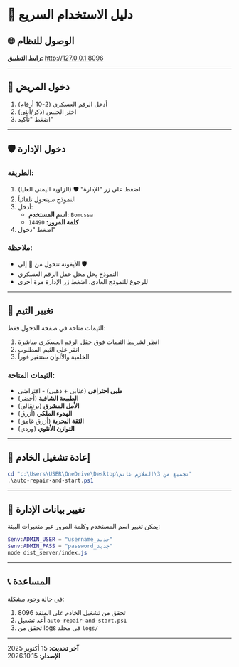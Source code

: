 # 🚀 دليل الاستخدام السريع

## 🌐 الوصول للنظام

**رابط التطبيق:** http://127.0.0.1:8096

---

## 👤 دخول المريض

1. أدخل الرقم العسكري (2-10 أرقام)
2. اختر الجنس (ذكر/أنثى)
3. اضغط "تأكيد"

---

## 🛡️ دخول الإدارة

### الطريقة:
1. اضغط على زر "الإدارة" 🛡️ (الزاوية اليمنى العليا)
2. النموذج سيتحول تلقائياً
3. أدخل:
   - **اسم المستخدم:** `Bomussa`
   - **كلمة المرور:** `14490`
4. اضغط "دخول"

### ملاحظة:
- الأيقونة تتحول من 👤 إلى 🛡️
- النموذج يحل محل حقل الرقم العسكري
- للرجوع للنموذج العادي، اضغط زر الإدارة مرة أخرى

---

## 🎨 تغيير الثيم

الثيمات متاحة في صفحة الدخول فقط:
1. انظر لشريط الثيمات فوق حقل الرقم العسكري مباشرة
2. انقر على الثيم المطلوب
3. الخلفية والألوان ستتغير فوراً

### الثيمات المتاحة:
- **طبي احترافي** (عنابي + ذهبي) - افتراضي
- **الطبيعة الشافية** (أخضر)
- **الأمل المشرق** (برتقالي)
- **الهدوء الملكي** (أزرق)
- **الثقة البحرية** (أزرق غامق)
- **التوازن الأنثوي** (وردي)

---

## 🔧 إعادة تشغيل الخادم

```powershell
cd "c:\Users\USER\OneDrive\Desktop\تجميع من 3\الملازم غانم"
.\auto-repair-and-start.ps1
```

---

## 🔐 تغيير بيانات الإدارة

يمكن تغيير اسم المستخدم وكلمة المرور عبر متغيرات البيئة:

```powershell
$env:ADMIN_USER = "username_جديد"
$env:ADMIN_PASS = "password_جديد"
node dist_server/index.js
```

---

## 📞 المساعدة

في حالة وجود مشكلة:
1. تحقق من تشغيل الخادم على المنفذ 8096
2. أعد تشغيل `auto-repair-and-start.ps1`
3. تحقق من logs في مجلد `logs/`

---

**آخر تحديث:** 15 أكتوبر 2025  
**الإصدار:** 2026.10.15
